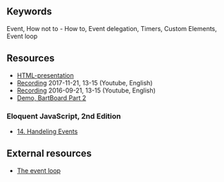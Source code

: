 ## Keywords
Event, How not to - How to, Event delegation, Timers, Custom Elements, Event loop

## Resources
- [HTML-presentation](https://rawgit.com/CS-LNU-Learning-Objects/client-side-javascript/master/lectures/03-event/index.html)
- [Recording](https://youtu.be/BE_Ea-yPArQ) 2017-11-21, 13-15 (Youtube, English)
- [Recording](https://youtu.be/vek2dwPV4Lw) 2016-09-21, 13-15 (Youtube, English)
- [Demo, BartBoard Part 2](https://youtu.be/7fAUyQJsOLQ)

### Eloquent JavaScript, 2nd Edition

- [14. Handeling Events](http://eloquentjavascript.net/14_event.html)

## External resources
* [The event loop](https://developer.mozilla.org/en-US/docs/Web/JavaScript/EventLoop)
